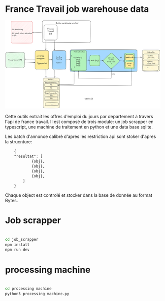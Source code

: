 # France Travail job warehouse data

![Alt text](/doc/general_structure.png)


Cette outils extrait les offres d'emploi du jours par departement à travers l'api de france travail.
Il est composé de trois module: un job scrapper en typescript, une machine de traitement en python et une data base sqlite.


Les batch d'annonce calibré d'apres les restriction api sont stoker d'apres la strucnture:

```
    {
    "resultat": [
            {obj},
            {obj},
            {obj},
            {obj},
        ]
    }
```
Chaque object est controlé et stocker dans la base de donnée au format Bytes.


# Job scrapper

``` bash

cd job_scrapper
npm install
npm run dev

```
# processing machine

``` bash

cd processing machine
python3 processing machine.py

```



